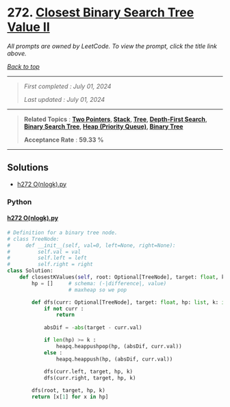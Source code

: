 # 272. [Closest Binary Search Tree Value II](<https://leetcode.com/problems/closest-binary-search-tree-value-ii>)

*All prompts are owned by LeetCode. To view the prompt, click the title link above.*

*[Back to top](<../README.md>)*

------

> *First completed : July 01, 2024*
>
> *Last updated : July 01, 2024*

------

> **Related Topics** : **[Two Pointers](<by_topic/Two Pointers.md>), [Stack](<by_topic/Stack.md>), [Tree](<by_topic/Tree.md>), [Depth-First Search](<by_topic/Depth-First Search.md>), [Binary Search Tree](<by_topic/Binary Search Tree.md>), [Heap (Priority Queue)](<by_topic/Heap (Priority Queue).md>), [Binary Tree](<by_topic/Binary Tree.md>)**
>
> **Acceptance Rate** : **59.33 %**

------

## Solutions

- [h272 O(nlogk).py](<../my-submissions/h272 O(nlogk).py>)
### Python
#### [h272 O(nlogk).py](<../my-submissions/h272 O(nlogk).py>)
```Python
# Definition for a binary tree node.
# class TreeNode:
#     def __init__(self, val=0, left=None, right=None):
#         self.val = val
#         self.left = left
#         self.right = right
class Solution:
    def closestKValues(self, root: Optional[TreeNode], target: float, k: int) -> List[int]:
        hp = []     # schema: (-|difference|, value)
                    # maxheap so we pop

        def dfs(curr: Optional[TreeNode], target: float, hp: list, k: int) -> None :
            if not curr :
                return
            
            absDif = -abs(target - curr.val)

            if len(hp) >= k :
                heapq.heappushpop(hp, (absDif, curr.val))
            else :
                heapq.heappush(hp, (absDif, curr.val))
            
            dfs(curr.left, target, hp, k)
            dfs(curr.right, target, hp, k)

        dfs(root, target, hp, k)
        return [x[1] for x in hp]
                
```

